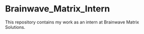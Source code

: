 # Brainwave_Matrix_Intern
This repository contains my work as an intern at Brainwave Matrix Solutions.
